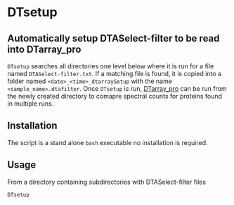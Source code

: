 # DTsetup
## Automatically setup DTASelect-filter to be read into DTarray_pro
`DTsetup` searches all directories one level below where it is run for a file named `DTASelect-filter.txt`. If a matching file is found, it is copied into a folder named `<date>_<time>_dtarraySetup` with the name `<sample_name>.dtafilter`.  Once `DTsetup` is run, [DTarray_pro](https://github.com/ajmaurais/DTarray_pro) can be run from the newly created directory to comapre spectral counts for proteins found in multiple runs.

## Installation
The script is a stand alone `bash` executable no installation is required.

## Usage
From a directory containing subdirectories with DTASelect-filter files
```bash
DTsetup
```
